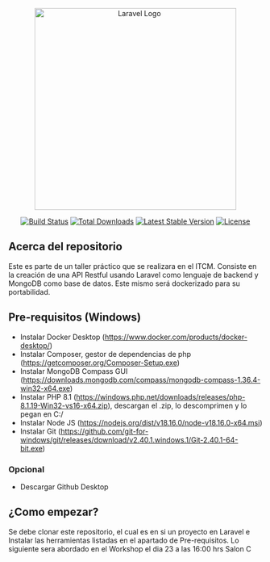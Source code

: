<p align="center">
    <a href="https://tampicoders.com.mx/" target="_blank"><img src="https://avatars.githubusercontent.com/u/126600217?s=400&u=05bc52be9c84e029465cc33192a8f326aef7d7e6&v=4" width="400" alt="Laravel Logo"></a>
</p>

<p align="center">
<a href="https://github.com/laravel/framework/actions"><img src="https://github.com/laravel/framework/workflows/tests/badge.svg" alt="Build Status"></a>
<a href="https://packagist.org/packages/laravel/framework"><img src="https://img.shields.io/packagist/dt/laravel/framework" alt="Total Downloads"></a>
<a href="https://packagist.org/packages/laravel/framework"><img src="https://img.shields.io/packagist/v/laravel/framework" alt="Latest Stable Version"></a>
<a href="https://packagist.org/packages/laravel/framework"><img src="https://img.shields.io/packagist/l/laravel/framework" alt="License"></a>
</p>

## Acerca del repositorio

Este es parte de un taller práctico que se realizara en el ITCM.
Consiste en la creación de una API Restful usando Laravel como lenguaje de backend y MongoDB como base de datos. Este mismo será dockerizado para su portabilidad.


## Pre-requisitos (Windows)
- Instalar Docker Desktop (https://www.docker.com/products/docker-desktop/)
- Instalar Composer, gestor de dependencias de php (https://getcomposer.org/Composer-Setup.exe)
- Instalar MongoDB Compass GUI (https://downloads.mongodb.com/compass/mongodb-compass-1.36.4-win32-x64.exe)
- Instalar PHP 8.1 (https://windows.php.net/downloads/releases/php-8.1.19-Win32-vs16-x64.zip), descargan el .zip, lo descomprimen y lo pegan en C:/
- Instalar Node JS (https://nodejs.org/dist/v18.16.0/node-v18.16.0-x64.msi)
- Instalar Git (https://github.com/git-for-windows/git/releases/download/v2.40.1.windows.1/Git-2.40.1-64-bit.exe)

### Opcional
- Descargar Github Desktop


## ¿Como empezar?

Se debe clonar este repositorio, el cual es en si un proyecto en Laravel e Instalar las herramientas listadas en el apartado de Pre-requisitos. Lo siguiente sera abordado en el Workshop el dia 23 a las 16:00 hrs Salon C
